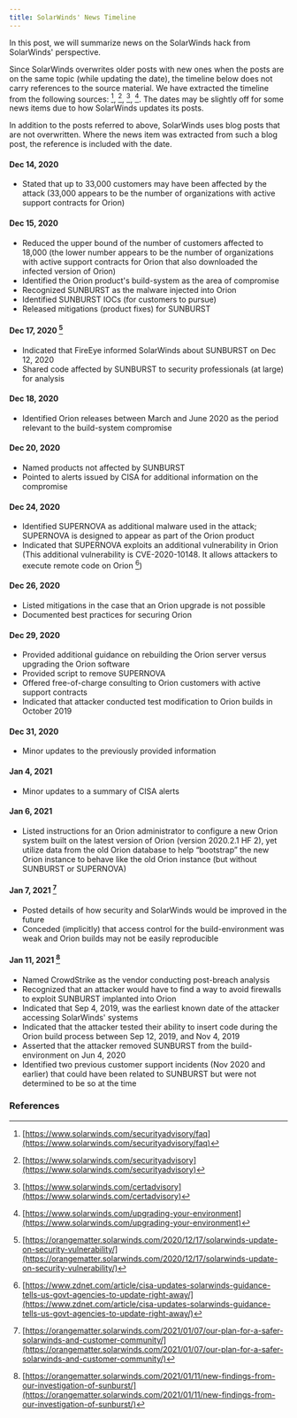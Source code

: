 ```yaml
---
title: SolarWinds' News Timeline
---
```


In this post, we will summarize news on the SolarWinds hack from SolarWinds' perspective.

Since SolarWinds overwrites older posts with new ones when the posts are on the same topic (while updating the date), the timeline below does not carry references to the source material. We have extracted the timeline from the following sources: [^solarwinds1], [^solarwinds2], [^solarwinds3], [^solarwinds4]. The dates may be slightly off for some news items due to how SolarWinds updates its posts.

In addition to the posts referred to above, SolarWinds uses blog posts that are not overwritten. Where the news item was extracted from such a blog post, the reference is included with the date.

#### Dec 14, 2020 
* Stated that up to 33,000 customers may have been affected by the attack (33,000 appears to be the number of organizations with active support contracts for Orion)

#### Dec 15, 2020 
* Reduced the upper bound of the number of customers affected to 18,000 (the lower number appears to be the number of organizations with active support contracts for Orion that also downloaded the infected version of Orion)
* Identified the Orion product's build-system as the area of compromise
* Recognized SUNBURST as the malware injected into Orion
* Identified SUNBURST IOCs (for customers to pursue)
* Released mitigations (product fixes) for SUNBURST

#### Dec 17, 2020 [^solarwinds20201217]
* Indicated that FireEye informed SolarWinds about SUNBURST on Dec 12, 2020
* Shared code affected by SUNBURST to security professionals (at large) for analysis

#### Dec 18, 2020 
* Identified Orion releases between March and June 2020 as the period relevant to the build-system compromise

#### Dec 20, 2020 
* Named products not affected by SUNBURST
* Pointed to alerts issued by CISA for additional information on the compromise

#### Dec 24, 2020 
* Identified SUPERNOVA as additional malware used in the attack; SUPERNOVA is designed to appear as part of the Orion product
* Indicated that SUPERNOVA exploits an additional vulnerability in Orion (This additional vulnerability is CVE-2020-10148. It allows attackers to execute remote code on Orion [^zdnet20201230])

#### Dec 26, 2020 
* Listed mitigations in the case that an Orion upgrade is not possible
* Documented best practices for securing Orion

#### Dec 29, 2020 
* Provided additional guidance on rebuilding the Orion server versus upgrading the Orion software
* Provided script to remove SUPERNOVA
* Offered free-of-charge consulting to Orion customers with active support contracts
* Indicated that attacker conducted test modification to Orion builds in October 2019

#### Dec 31, 2020
* Minor updates to the previously provided information

#### Jan 4, 2021
* Minor updates to a summary of CISA alerts

#### Jan 6, 2021
* Listed instructions for an Orion administrator to configure a new Orion system built on the latest version of Orion (version 2020.2.1 HF 2), yet utilize data from the old Orion database to help “bootstrap” the new Orion instance to behave like the old Orion instance (but without SUNBURST or SUPERNOVA)

#### Jan 7, 2021 [^solarwinds20210107]
* Posted details of how security and SolarWinds would be improved in the future
* Conceded (implicitly) that access control for the build-environment was weak and Orion builds may not be easily reproducible

#### Jan 11, 2021 [^solarwinds20210111]
* Named CrowdStrike as the vendor conducting post-breach analysis
* Recognized that an attacker would have to find a way to avoid firewalls to exploit SUNBURST implanted into Orion
* Indicated that Sep 4, 2019, was the earliest known date of the attacker accessing SolarWinds' systems
* Indicated that the attacker tested their ability to insert code during the Orion build process between Sep 12, 2019, and Nov 4, 2019
* Asserted that the attacker removed SUNBURST from the build-environment on Jun 4, 2020
* Identified two previous customer support incidents (Nov 2020 and earlier) that could have been related to SUNBURST but were not determined to be so at the time

### References
[^solarwinds1]: [https://www.solarwinds.com/securityadvisory/faq](https://www.solarwinds.com/securityadvisory/faq)
[^solarwinds2]: [https://www.solarwinds.com/securityadvisory](https://www.solarwinds.com/securityadvisory)
[^solarwinds3]: [https://www.solarwinds.com/certadvisory](https://www.solarwinds.com/certadvisory)
[^solarwinds4]: [https://www.solarwinds.com/upgrading-your-environment](https://www.solarwinds.com/upgrading-your-environment)
[^solarwinds20201217]: [https://orangematter.solarwinds.com/2020/12/17/solarwinds-update-on-security-vulnerability/](https://orangematter.solarwinds.com/2020/12/17/solarwinds-update-on-security-vulnerability/)
[^solarwinds20210107]: [https://orangematter.solarwinds.com/2021/01/07/our-plan-for-a-safer-solarwinds-and-customer-community/](https://orangematter.solarwinds.com/2021/01/07/our-plan-for-a-safer-solarwinds-and-customer-community/)
[^solarwinds20210111]: [https://orangematter.solarwinds.com/2021/01/11/new-findings-from-our-investigation-of-sunburst/](https://orangematter.solarwinds.com/2021/01/11/new-findings-from-our-investigation-of-sunburst/)
[^zdnet20201230]: [https://www.zdnet.com/article/cisa-updates-solarwinds-guidance-tells-us-govt-agencies-to-update-right-away/](https://www.zdnet.com/article/cisa-updates-solarwinds-guidance-tells-us-govt-agencies-to-update-right-away/)
